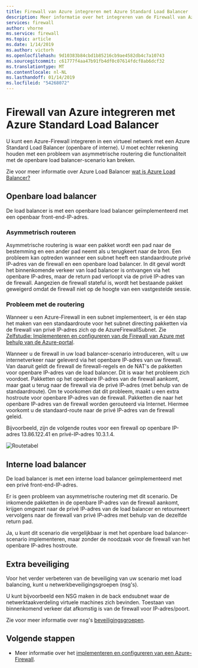 ```yaml
---
title: Firewall van Azure integreren met Azure Standard Load Balancer
description: Meer informatie over het integreren van de Firewall van Azure met Azure Standard Load Balancer
services: firewall
author: vhorne
ms.service: firewall
ms.topic: article
ms.date: 1/14/2019
ms.author: victorh
ms.openlocfilehash: 9d10383b84cbd1b85216cb9ae4582db4c7a10743
ms.sourcegitcommit: c61777f4aa47b91fb4df0c07614fdcf8ab6dcf32
ms.translationtype: MT
ms.contentlocale: nl-NL
ms.lasthandoff: 01/14/2019
ms.locfileid: "54268072"
---
```

# <a name="integrate-azure-firewall-with-azure-standard-load-balancer"></a>Firewall van Azure integreren met Azure Standard Load Balancer

U kunt een Azure-Firewall integreren in een virtueel netwerk met een Azure Standard Load Balancer (openbare of interne). U moet echter rekening houden met een probleem van asymmetrische routering die functionaliteit met de openbare load balancer-scenario kan breken.

Zie voor meer informatie over Azure Load Balancer [wat is Azure Load Balancer?](../load-balancer/load-balancer-overview.md)

## <a name="public-load-balancer"></a>Openbare load balancer

De load balancer is met een openbare load balancer geïmplementeerd met een openbaar front-end-IP-adres.

### <a name="asymmetric-routing"></a>Asymmetrisch routeren

Asymmetrische routering is waar een pakket wordt een pad naar de bestemming en een ander pad neemt als u terugkeert naar de bron. Een probleem kan optreden wanneer een subnet heeft een standaardroute privé IP-adres van de firewall en een openbare load balancer. In dit geval wordt het binnenkomende verkeer van load balancer is ontvangen via het openbare IP-adres, maar de return pad verloopt via de privé IP-adres van de firewall. Aangezien de firewall stateful is, wordt het bestaande pakket geweigerd omdat de firewall niet op de hoogte van een vastgestelde sessie.

### <a name="fix-the-routing-issue"></a>Probleem met de routering

Wanneer u een Azure-Firewall in een subnet implementeert, is er één stap het maken van een standaardroute voor het subnet directing pakketten via de firewall van privé IP-adres zich op de AzureFirewallSubnet. Zie [Zelfstudie: Implementeren en configureren van de Firewall van Azure met behulp van de Azure-portal](tutorial-firewall-deploy-portal.md#create-a-default-route).

Wanneer u de firewall in uw load balancer-scenario introduceren, wilt u uw internetverkeer naar geleverd via het openbare IP-adres van uw firewall. Van daaruit geldt de firewall de firewall-regels en de NAT's de pakketten voor openbare IP-adres van de load balancer. Dit is waar het probleem zich voordoet. Pakketten op het openbare IP-adres van de firewall aankomt, maar gaat u terug naar de firewall via de privé IP-adres (met behulp van de standaardroute).
Om te voorkomen dat dit probleem, maakt u een extra hostroute voor openbare IP-adres van de firewall. Pakketten die naar het openbare IP-adres van de firewall worden gerouteerd via Internet. Hiermee voorkomt u de standaard-route naar de privé IP-adres van de firewall geleid.

Bijvoorbeeld, zijn de volgende routes voor een firewall op openbare IP-adres 13.86.122.41 en privé-IP-adres 10.3.1.4.

![Routetabel](media/integrate-lb/route-table.png)

## <a name="internal-load-balancer"></a>Interne load balancer

De load balancer is met een interne load balancer geïmplementeerd met een privé front-end-IP-adres.

Er is geen probleem van asymmetrische routering met dit scenario. De inkomende pakketten in de openbare IP-adres van de firewall aankomt, krijgen omgezet naar de privé IP-adres van de load balancer en retourneert vervolgens naar de firewall van privé IP-adres met behulp van de dezelfde return pad.

Ja, u kunt dit scenario die vergelijkbaar is met het openbare load balancer-scenario implementeren, maar zonder de noodzaak voor de firewall van het openbare IP-adres hostroute.

## <a name="additional-security"></a>Extra beveiliging

Voor het verder verbeteren van de beveiliging van uw scenario met load balancing, kunt u netwerkbeveiligingsgroepen (nsg's).

U kunt bijvoorbeeld een NSG maken in de back endsubnet waar de netwerktaakverdeling virtuele machines zich bevinden. Toestaan van binnenkomend verkeer dat afkomstig is van de firewall voor IP-adres/poort.

Zie voor meer informatie over nsg's [beveiligingsgroepen](../virtual-network/security-overview.md).

## <a name="next-steps"></a>Volgende stappen

- Meer informatie over het [implementeren en configureren van een Azure-Firewall](tutorial-firewall-deploy-portal.md).